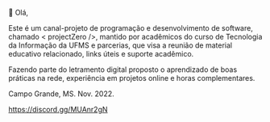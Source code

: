 👋 Olá,

Este é um canal-projeto de programação e desenvolvimento de software, chamado 
< projectZero />, 
mantido por acadêmicos do curso de Tecnologia da Informação da UFMS e parcerias, que visa a reunião de material educativo relacionado, links úteis e suporte acadêmico.

Fazendo parte do letramento digital proposto o aprendizado de boas práticas na rede, experiência em projetos online e horas complementares. 

Campo Grande, MS. 
Nov. 2022.

https://discord.gg/MUAnr2gN
